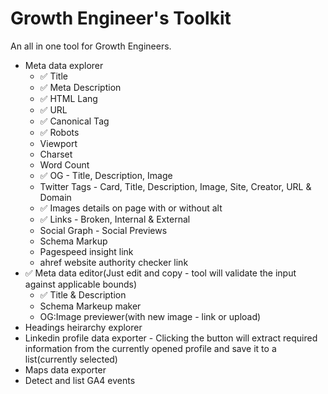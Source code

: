 # Growth Engineer's Toolkit

An all in one tool for Growth Engineers.

- Meta data explorer
  - ✅ Title
  - ✅ Meta Description
  - ✅ HTML Lang
  - ✅ URL
  - ✅ Canonical Tag
  - ✅ Robots
  - Viewport
  - Charset
  - Word Count
  - ✅ OG - Title, Description, Image
  - Twitter Tags - Card, Title, Description, Image, Site, Creator, URL & Domain
  - ✅ Images details on page with or without alt
  - ✅ Links - Broken, Internal & External
  - Social Graph - Social Previews
  - Schema Markup
  - Pagespeed insight link
  - ahref website authority checker link
- ✅ Meta data editor(Just edit and copy - tool will validate the input against applicable bounds)
  - ✅ Title & Description
  - Schema Markeup maker
  - OG:Image previewer(with new image - link or upload)
- Headings heirarchy explorer
- Linkedin profile data exporter - Clicking the button will extract required information from the currently opened profile and save it to a list(currently selected)
- Maps data exporter
- Detect and list GA4 events
